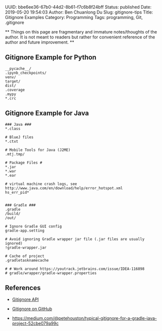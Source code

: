 UUID: bbe6ee36-67b0-44d2-8b61-f7c6b8f24bff
Status: published
Date: 2019-05-20 19:54:03
Author: Ben Chuanlong Du
Slug: gitignore-tips
Title: Gitignore Examples
Category: Programming
Tags: programming, Git, .gitignore

**
Things on this page are
fragmentary and immature notes/thoughts of the author.
It is not meant to readers
but rather for convenient reference of the author and future improvement.
**

## Gitignore Example for Python
```
__pycache__/
.ipynb_checkpoints/
venv/
target/
dist/
.coverage
.mypy
*.crc
```

## Gitignore Example for Java
```
### Java ###
*.class

# BlueJ files
*.ctxt

# Mobile Tools for Java (J2ME)
.mtj.tmp/

# Package Files #
*.jar
*.war
*.ear

# virtual machine crash logs, see http://www.java.com/en/download/help/error_hotspot.xml
hs_err_pid*


### Gradle ###
.gradle
/build/
/out/

# Ignore Gradle GUI config
gradle-app.setting

# Avoid ignoring Gradle wrapper jar file (.jar files are usually ignored)
!gradle-wrapper.jar

# Cache of project
.gradletasknamecache

# # Work around https://youtrack.jetbrains.com/issue/IDEA-116898
# gradle/wrapper/gradle-wrapper.properties
```


## References

- [Gitignore API](https://www.gitignore.io/api)

- [Gitignore on GitHub](https://github.com/github/gitignore)

- https://medium.com/@petehouston/typical-gitignore-for-a-gradle-java-project-52cbe079a99c
